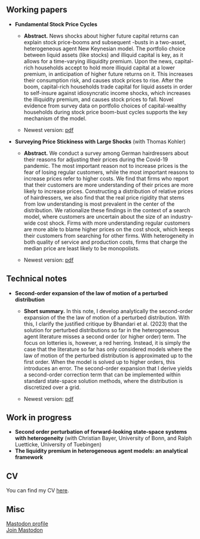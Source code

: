 ## Working papers

* **Fundamental Stock Price Cycles**

	- **Abstract.** News shocks about higher future capital returns can explain stock price-booms and subsequent -busts in a two-asset, heterogeneous agent New Keynesian model. The portfolio choice between liquid assets (like stocks) and illiquid capital is key, as it allows for a time-varying illiquidity premium. Upon the news, capital-rich households accept to hold more illiquid capital at a lower premium, in anticipation of higher future returns on it. This increases their consumption risk, and causes stock prices to rise. After the boom, capital-rich households trade capital for liquid assets in order to self-insure against idiosyncratic income shocks, which increases the illiquidity premium, and causes stock prices to fall. Novel evidence from survey data on portfolio choices of capital-wealthy households during stock price boom-bust cycles supports the key mechanism of the model.

	- Newest version: <a href="WorkingPapers/technews.pdf">pdf</a>

* **Surveying Price Stickiness with Large Shocks** (with Thomas Kohler)
	- **Abstract.** We conduct a survey among German hairdressers about their reasons for adjusting their prices during the Covid-19 pandemic. The most important reason not to increase prices is the fear of losing regular customers, while the most important reasons to increase prices refer to higher costs. We find that firms who report that their customers are more understanding of their prices are more likely to increase prices. Constructing a distribution of relative prices of hairdressers, we also find that the real price rigidity that stems from low understanding is most prevalent in the center of the distribution. We rationalize these findings in the context of a search model, where customers are uncertain about the size of an industry-wide cost shock. Firms with more understanding regular customers are more able to blame higher prices on the cost shock, which keeps their customers from searching for other firms. With heterogeneity in both quality of service and production costs, firms that charge the median price are least likely to be monopolists.

	- Newest version: <a href="WorkingPapers/search.pdf">pdf</a>
	
## Technical notes

* **Second-order expansion of the law of motion of a perturbed distribution**
	
	- **Short summary.** In this note, I develop analytically the second-order expansion of the the law of motion of a perturbed distribution. With this, I clarify the justified critique by Bhandari et al. (2023) that the solution for perturbed distributions so far in the heterogeneous agent literature misses a second order (or higher order) term. The focus on lotteries is, however, a red herring. Instead, it is simply the case that the literature so far has only considered models where the law of motion of the perturbed distribution is approximated up to the first order. When the model is solved up to higher orders, this introduces an error. The second-order expansion that I derive yields a second-order correction term that can be implemented within standard state-space solution methods, where the distribution is discretized over a grid.
	
	- Newest version: <a href="Notes/SecondOrderDistributionLOM.pdf">pdf</a>

## Work in progress
* **Second order perturbation of forward-looking state-space systems with heterogeneity** (with Christian Bayer, University of Bonn, and Ralph Luetticke, University of Tuebingen)
* **The liquidity premium in heterogeneous agent models: an analytical framework**

## CV
You can find my CV <a href="CVenglish.pdf">here</a>.
## Misc
<a rel="me" href="https://econtwitter.net/@mweiss">Mastodon profile</a><br />
<a href="https://econtwitter.net/invite/xWTLbM8N">Join Mastodon</a>
